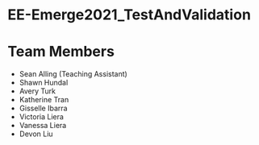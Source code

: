 # EE-Emerge2021_TestAndValidation

# Team Members
* Sean Alling (Teaching Assistant)
* Shawn Hundal
* Avery Turk
* Katherine Tran
* Gisselle Ibarra
* Victoria Liera
* Vanessa Liera
* Devon Liu
